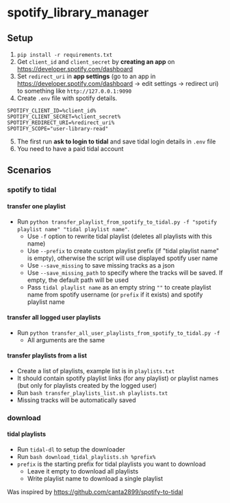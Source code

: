 # spotify_library_manager

## Setup
1. `pip install -r requirements.txt`
2. Get `client_id` and `client_secret` by **creating an app** on https://developer.spotify.com/dashboard
3. Set `redirect_uri` in **app settings** (go to an app in https://developer.spotify.com/dashboard -> edit settings -> redirect uri) to something like `http://127.0.0.1:9090`
4. Create `.env` file with spotify details. 
```
SPOTIFY_CLIENT_ID=%client_id% 
SPOTIFY_CLIENT_SECRET=%client_secret%
SPOTIFY_REDIRECT_URI=%redirect_uri%
SPOTIFY_SCOPE="user-library-read"
```
5. The first run **ask to login to tidal** and save tidal login details in `.env` file
6. You need to have a paid tidal account

## Scenarios
### spotify to tidal
#### transfer one playlist
- Run `python transfer_playlist_from_spotify_to_tidal.py -f "spotify playlist name" "tidal playlist name"`.
  - Use `-f` option to rewrite tidal playlist (deletes all playlists with this name)
  - Use `--prefix` to create custom playlist prefix (if "tidal playlist name" is empty), otherwise the script will use displayed spotify user name
  - Use `--save_missing` to save missing tracks as a json
  - Use `--save_missing_path` to specify where the tracks will be saved. If empty, the default path will be used
  - Pass `tidal playlist name` as an empty string `""` to create playlist name from spotify username (or `prefix` if it exists) and spotify playlist name

#### transfer all logged user playlists
- Run `python transfer_all_user_playlists_from_spotify_to_tidal.py -f`
  - All arguments are the same
  
#### transfer playlists from a list
- Create a list of playlists, example list is in `playlists.txt` 
- It should contain spotify playlist links (for any playlist) or playlist names (but only for playlists created by the logged user)
- Run `bash transfer_playlists_list.sh playlists.txt`
- Missing tracks will be automatically saved

### download 
#### tidal playlists
- Run `tidal-dl` to setup the downloader
- Run `bash download_tidal_playlists.sh %prefix%`
- `prefix` is the starting prefix for tidal playlists you want to download
  - Leave it empty to download all playlists
  - Write playlist name to download a single playlist
 
Was inspired by https://github.com/canta2899/spotify-to-tidal 

